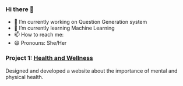 ### Hi there 👋

- 🔭 I’m currently working on Question Generation system
- 🌱 I’m currently learning Machine Learning
- 📫 How to reach me: 
- 😄 Pronouns: She/Her


### **Project 1**: [Health and Wellness](https://github.com/divyaparvatala/Health-and-wellness)
Designed and developed a website about the importance of mental and physical health.

